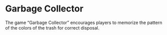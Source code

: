 # Garbage Collector 

The game “Garbage Collector” encourages players to memorize the pattern of the colors of the trash for correct disposal.
